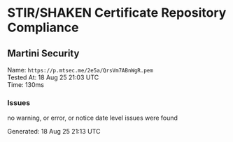 # STIR/SHAKEN Certificate Repository Compliance

## Martini Security

Name: `https://p.mtsec.me/2e5a/QrsVm7ABnWgR.pem`\
Tested At: 18 Aug 25 21:03 UTC\
Time: 130ms

### Issues

no warning, or error, or notice date level issues were found

Generated: 18 Aug 25 21:13 UTC